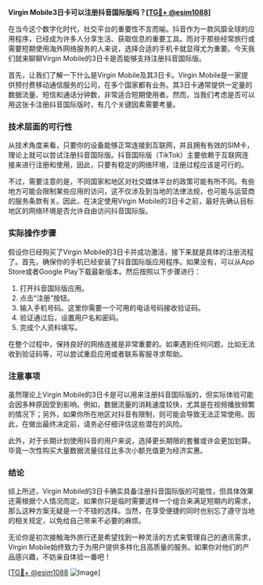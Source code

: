 **Virgin Mobile3日卡可以注册抖音国际版吗？[[TG💪+ @esim1088](https://t.me/s/esim1088)]**

在当今这个数字化时代，社交平台的重要性不言而喻。抖音作为一款风靡全球的应用程序，已经成为许多人分享生活、获取信息的重要工具。而对于那些经常旅行或需要短期使用海外网络服务的人来说，选择合适的手机卡就显得尤为重要。今天我们就来聊聊Virgin Mobile的3日卡是否能够支持注册抖音国际版。

首先，让我们了解一下什么是Virgin Mobile及其3日卡。Virgin Mobile是一家提供预付费移动通信服务的公司，在多个国家都有业务。其3日卡通常提供一定量的数据流量、短信和通话分钟数，非常适合短期使用者。然而，当我们考虑是否可以用这张卡注册抖音国际版时，有几个关键因素需要考量。

### 技术层面的可行性

从技术角度来看，只要你的设备能够正常连接到互联网，并且拥有有效的SIM卡，理论上就可以尝试注册抖音国际版。抖音国际版（TikTok）主要依赖于互联网连接来进行注册和使用，因此，只要有稳定的网络环境，注册过程应该是可行的。

不过，需要注意的是，不同国家和地区对社交媒体平台的政策可能有所不同。有些地方可能会限制某些应用的访问，这不仅涉及到当地的法律法规，也可能与运营商的服务条款有关。因此，在决定使用Virgin Mobile的3日卡之前，最好先确认目标地区的网络环境是否允许自由访问抖音国际版。

### 实际操作步骤

假设你已经购买了Virgin Mobile的3日卡并成功激活，接下来就是具体的注册流程了。首先，确保你的手机已经安装了抖音国际版应用程序。如果没有，可以从App Store或者Google Play下载最新版本。然后按照以下步骤进行：

1. 打开抖音国际版应用。
2. 点击“注册”按钮。
3. 输入手机号码。这里你需要一个可用的电话号码接收验证码。
4. 验证通过后，设置用户名和密码。
5. 完成个人资料填写。

在整个过程中，保持良好的网络连接是非常重要的。如果遇到任何问题，比如无法收到验证码等，可以尝试重启应用或者联系客服寻求帮助。

### 注意事项

虽然理论上Virgin Mobile的3日卡是可以用来注册抖音国际版的，但实际体验可能会因多种原因受到影响。例如，数据流量的消耗速度较快，尤其是在视频播放频繁的情况下；另外，如果你所在地区对抖音有限制，则可能会导致无法正常使用。因此，在做出最终决定前，请务必仔细评估这些潜在的风险。

此外，对于长期计划使用抖音的用户来说，选择更长期限的套餐或许会更加划算。毕竟一次性购买大量数据流量往往比多次小额充值更为经济实惠。

### 结论

综上所述，Virgin Mobile的3日卡确实具备注册抖音国际版的可能性，但具体效果还需根据个人情况而定。如果你只是临时需要这样一个组合来满足短期内的需求，那么这种方案无疑是一个不错的选择。当然，在享受便捷的同时也别忘了遵守当地的相关规定，以免给自己带来不必要的麻烦。

无论你是初次接触海外旅行还是希望找到一种灵活的方式来管理自己的通讯需求，Virgin Mobile始终致力于为用户提供多样化且高质量的服务。如果你对他们的产品感兴趣，不妨亲自体验一番吧！

[[TG💪+ @esim1088](https://t.me/s/esim1088) ![Image](https://i.postimg.cc/4NQfJmqS/Snipaste-2025-05-13-00-14-12.png)]